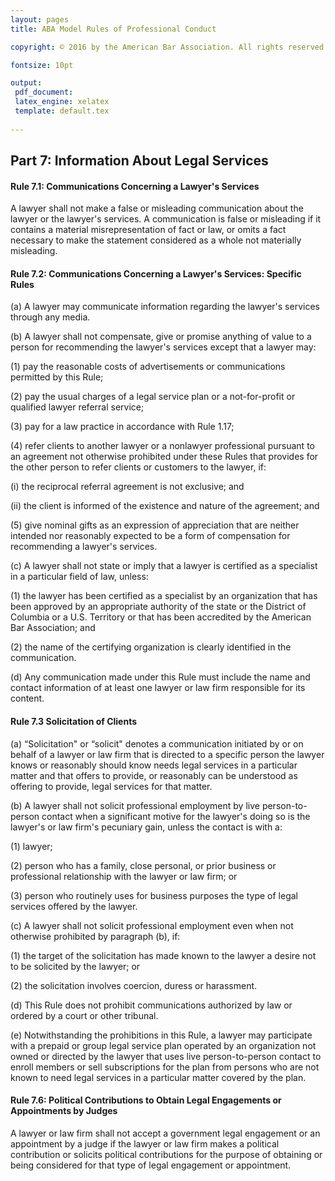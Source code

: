 ```yaml
---
layout: pages
title: ABA Model Rules of Professional Conduct 

copyright: © 2016 by the American Bar Association. All rights reserved.

fontsize: 10pt

output: 
 pdf_document:
 latex_engine: xelatex
 template: default.tex
 
---
```


## Part 7: Information About Legal Services 

#### Rule 7.1: Communications Concerning a Lawyer's Services


A lawyer shall not make a false or misleading communication about the lawyer or the lawyer's services. A communication is false or misleading if it contains a material misrepresentation of fact or law, or omits a fact necessary to make the statement considered as a whole not materially misleading.

#### Rule 7.2: Communications Concerning a Lawyer's Services: Specific Rules


(a) A lawyer may communicate information regarding the lawyer's services through any media.

(b) A lawyer shall not compensate, give or promise anything of value to a person for recommending the lawyer's services except that a lawyer may:

 (1) pay the reasonable costs of advertisements or communications permitted by this Rule;

 (2) pay the usual charges of a legal service plan or a not-for-profit or qualified lawyer referral service;

 (3) pay for a law practice in accordance with Rule 1.17;

 (4) refer clients to another lawyer or a nonlawyer professional pursuant to an agreement not otherwise prohibited under these Rules that provides for the other person to refer clients or customers to the lawyer, if:

 (i) the reciprocal referral agreement is not exclusive; and

 (ii) the client is informed of the existence and nature of the agreement; and

 (5) give nominal gifts as an expression of appreciation that are neither intended nor reasonably expected to be a form of compensation for recommending a lawyer's services.

(c) A lawyer shall not state or imply that a lawyer is certified as a specialist in a particular field of law, unless:

 (1) the lawyer has been certified as a specialist by an organization that has been approved by an appropriate authority of the state or the District of Columbia or a U.S. Territory or that has been accredited by the American Bar Association; and

 (2) the name of the certifying organization is clearly identified in the communication.

(d) Any communication made under this Rule must include the name and contact information of at least one lawyer or law firm responsible for its content.

#### Rule 7.3 Solicitation of Clients

(a) “Solicitation" or “solicit" denotes a communication initiated by or on behalf of a lawyer or law firm that is directed to a specific person the lawyer knows or reasonably should know needs legal services in a particular matter and that offers to provide, or reasonably can be understood as offering to provide, legal services for that matter.


(b) A lawyer shall not solicit professional employment by live person-to-person contact when a significant motive for the lawyer's doing so is the lawyer's or law firm's pecuniary gain, unless the contact is with a:

 (1) lawyer;

 (2) person who has a family, close personal, or prior business or professional relationship with the lawyer or law firm; or

 (3) person who routinely uses for business purposes the type of legal services offered by the lawyer.

(c) A lawyer shall not solicit professional employment even when not otherwise prohibited by paragraph (b), if:

 (1) the target of the solicitation has made known to the lawyer a desire not to be solicited by the lawyer; or

 (2) the solicitation involves coercion, duress or harassment.

(d) This Rule does not prohibit communications authorized by law or ordered by a court or other tribunal.

(e) Notwithstanding the prohibitions in this Rule, a lawyer may participate with a prepaid or group legal service plan operated by an organization not owned or directed by the lawyer that uses live person-to-person contact to enroll members or sell subscriptions for the plan from persons who are not known to need legal services in a particular matter covered by the plan.

#### Rule 7.6: Political Contributions to Obtain Legal Engagements or Appointments by Judges

A lawyer or law firm shall not accept a government legal engagement or an appointment by a judge if the lawyer or law firm makes a political contribution or solicits political contributions for the purpose of obtaining or being considered for that type of legal engagement or appointment.

